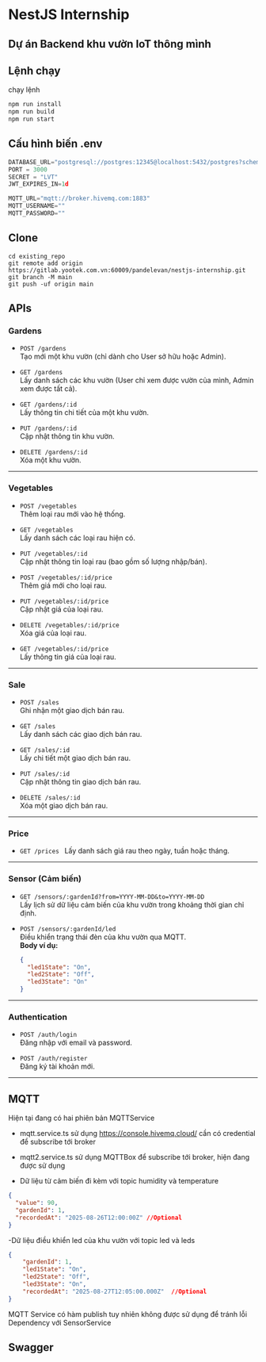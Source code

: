 # NestJS Internship

## Dự án Backend khu vườn IoT thông mình 

## Lệnh chạy

chạy lệnh 

```bash
npm run install
npm run build
npm run start
```

## Cấu hình biến .env

```typescript
DATABASE_URL="postgresql://postgres:12345@localhost:5432/postgres?schema=public"
PORT = 3000
SECRET = "LVT"
JWT_EXPIRES_IN=1d

MQTT_URL="mqtt://broker.hivemq.com:1883"
MQTT_USERNAME=""
MQTT_PASSWORD=""
```

## Clone 
```
cd existing_repo
git remote add origin https://gitlab.yootek.com.vn:60009/pandelevan/nestjs-internship.git
git branch -M main
git push -uf origin main
```

## APIs
### Gardens

- `POST /gardens`  
  Tạo mới một khu vườn (chỉ dành cho User sở hữu hoặc Admin).

- `GET /gardens`  
  Lấy danh sách các khu vườn (User chỉ xem được vườn của mình, Admin xem được tất cả).

- `GET /gardens/:id`  
  Lấy thông tin chi tiết của một khu vườn.

- `PUT /gardens/:id`  
  Cập nhật thông tin khu vườn.

- `DELETE /gardens/:id`  
  Xóa một khu vườn.

---

### Vegetables

- `POST /vegetables`  
  Thêm loại rau mới vào hệ thống.

- `GET /vegetables`  
  Lấy danh sách các loại rau hiện có.

- `PUT /vegetables/:id`  
  Cập nhật thông tin loại rau (bao gồm số lượng nhập/bán).

- `POST /vegetables/:id/price`  
  Thêm giá mới cho loại rau.

- `PUT /vegetables/:id/price`  
  Cập nhật giá của loại rau.

- `DELETE /vegetables/:id/price`  
  Xóa giá của loại rau.

- `GET /vegetables/:id/price`  
  Lấy thông tin giá của loại rau.

---

### Sale

- `POST /sales`  
  Ghi nhận một giao dịch bán rau.

- `GET /sales`  
  Lấy danh sách các giao dịch bán rau.

- `GET /sales/:id`  
  Lấy chi tiết một giao dịch bán rau.

- `PUT /sales/:id`  
  Cập nhật thông tin giao dịch bán rau.

- `DELETE /sales/:id`  
  Xóa một giao dịch bán rau.

---

### Price

- `GET /prices `
  Lấy danh sách giá rau theo ngày, tuần hoặc tháng.
---

### Sensor (Cảm biến)

- `GET /sensors/:gardenId?from=YYYY-MM-DD&to=YYYY-MM-DD`  
  Lấy lịch sử dữ liệu cảm biến của khu vườn trong khoảng thời gian chỉ định.

- `POST /sensors/:gardenId/led`  
  Điều khiển trạng thái đèn của khu vườn qua MQTT.  
  **Body ví dụ:**  
  ```json
  {
    "led1State": "On",
    "led2State": "Off",
    "led3State": "On"
  }
  ```

---

### Authentication

- `POST /auth/login`  
  Đăng nhập với email và password.

- `POST /auth/register`  
  Đăng ký tài khoản mới.

---

## MQTT
Hiện tại đang có hai phiên bản MQTTService
- mqtt.service.ts sử dụng https://console.hivemq.cloud/ cần có credential để subscribe tới broker

- mqtt2.service.ts sử dụng MQTTBox để subscribe tới broker, hiện đang được sử dụng

- Dữ liệu từ cảm biến đi kèm với topic humidity và temperature
```json
{
  "value": 90,
  "gardenId": 1,
  "recordedAt": "2025-08-26T12:00:00Z" //Optional
}
```

-Dữ liệu điều khiển led của khu vườn với topic led và leds
```json
{
    "gardenId": 1,
    "led1State": "On",
    "led2State": "Off",
    "led3State": "On",
    "recordedAt": "2025-08-27T12:05:00.000Z"  //Optional
}
```

MQTT Service có hàm publish tuy nhiên không được sử dụng để tránh lỗi Dependency với SensorService

## Swagger
